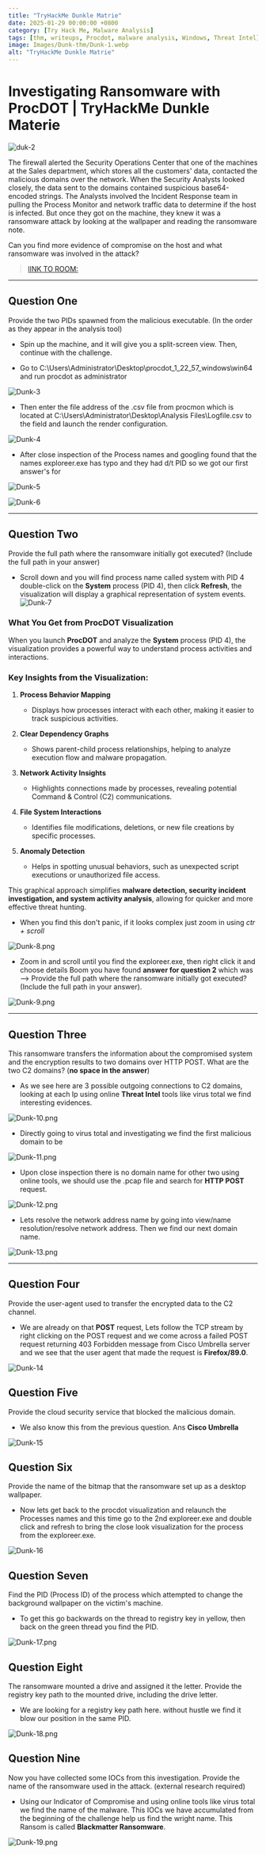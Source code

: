 ```yaml
---
title: "TryHackMe Dunkle Matrie"
date: 2025-01-29 00:00:00 +0800
category: [Try Hack Me, Malware Analysis]
tags: [thm, writeups, Procdot, malware analysis, Windows, Threat Intel]
image: Images/Dunk-thm/Dunk-1.webp
alt: "TryHackMe Dunkle Matrie"
---
```


# Investigating Ransomware with ProcDOT | TryHackMe Dunkle Materie

![duk-2](Images/Dunk-thm/Dunk-2.png)


The firewall alerted the Security Operations Center that one of the machines at the Sales department, which stores all the customers' data, contacted the malicious domains over the network. When the Security Analysts looked closely, the data sent to the domains contained suspicious base64-encoded strings. The Analysts involved the Incident Response team in pulling the Process Monitor and network traffic data to determine if the host is infected. But once they got on the machine, they knew it was a ransomware attack by looking at the wallpaper and reading the ransomware note.

Can you find more evidence of compromise on the host and what ransomware was involved in the attack?
>[lINK TO ROOM:](https://tryhackme.com/r/room/dunklematerieptxc9)
--- 

## Question One

Provide the two PIDs spawned from the malicious executable. (In the order as they appear in the analysis tool)


- Spin up the machine, and it will give you a split-screen view. Then, continue with the challenge.

- Go to C:\Users\Administrator\Desktop\procdot_1_22_57_windows\win64 and run procdot as administrator

![Dunk-3](Images/Dunk-thm/Dunk-3.png)

- Then enter the file address of the .csv file from procmon which is located at C:\Users\Administrator\Desktop\Analysis Files\Logfile.csv to the field and launch the render configuration.

![Dunk-4](Images/Dunk-thm/Dunk-4.png)

- After close inspection of the Process names and googling found that the names exploreer.exe has typo and they had d/t PID so we got our first answer's for 


![Dunk-5](Images/Dunk-thm/Dunk-5.png)


![Dunk-6](Images/Dunk-thm/Dunk-6.png)


--- 

## Question Two

Provide the full path where the ransomware initially got executed? (Include the full path in your answer)

- Scroll down and you will find process name called system with PID 4 double-click on the **System** process (PID 4), then click **Refresh**, the visualization will display a graphical representation of system events.
![Dunk-7](Images/Dunk-thm/Dunk-7.png)

### What You Get from ProcDOT Visualization

When you launch **ProcDOT** and analyze the **System** process (PID 4), the visualization provides a powerful way to understand process activities and interactions.

### Key Insights from the Visualization:

1. **Process Behavior Mapping**  
   - Displays how processes interact with each other, making it easier to track suspicious activities.  

2. **Clear Dependency Graphs**  
   - Shows parent-child process relationships, helping to analyze execution flow and malware propagation.  

3. **Network Activity Insights**  
   - Highlights connections made by processes, revealing potential Command & Control (C2) communications.  

4. **File System Interactions**  
   - Identifies file modifications, deletions, or new file creations by specific processes.  

5. **Anomaly Detection**  
   - Helps in spotting unusual behaviors, such as unexpected script executions or unauthorized file access.  

This graphical approach simplifies **malware detection, security incident investigation, and system activity analysis**, allowing for quicker and more effective threat hunting.

- When you find this don't panic, if it looks complex just zoom in using *ctr + scroll*

![Dunk-8.png](Images/Dunk-thm/Dunk-8.png)

 - Zoom in and scroll until you find the exploreer.exe, then right click it and choose details Boom you have found **answer for question 2** which was --> Provide the full path where the ransomware initially got executed? (Include the full path in your answer).

![Dunk-9.png](Images/Dunk-thm/Dunk-9.png)

--- 

## Question Three

This ransomware transfers the information about the compromised system and the encryption results to two domains over HTTP POST. What are the two C2 domains? (**no space in the answer**)

- As we see here are 3 possible outgoing connections to C2 domains, looking at each Ip using online **Threat Intel**  tools like virus total we find  interesting evidences. 

![Dunk-10.png](Images/Dunk-thm/Dunk-10.png)

- Directly going to virus total and investigating we find the first malicious domain to be 

![Dunk-11.png](Images/Dunk-thm/Dunk-11.png)

- Upon close inspection there is no domain name for other two using online tools, we should use the .pcap file and search for **HTTP POST** request.


![Dunk-12.png](Images/Dunk-thm/Dunk-12.png)

- Lets resolve the network address name by going into view/name resolution/resolve network address. Then we find our next domain name.

![Dunk-13.png](Images/Dunk-thm/Dunk-13.png)

--- 
## Question Four

Provide the user-agent used to transfer the encrypted data to the C2 channel.

- We are already on that **POST** request, Lets follow the TCP stream by right clicking on the POST request and we come across a failed POST request returning 403 Forbidden message from Cisco Umbrella server and we see that the user agent that made the request is **Firefox/89.0**.

![Dunk-14](Images/Dunk-thm/Dunk-14.png)
## Question Five

Provide the cloud security service that blocked the malicious domain.
- We also know this from the previous question. Ans **Cisco Umbrella**

![Dunk-15](Images/Dunk-thm/Dunk-15.png)
## Question Six

Provide the name of the bitmap that the ransomware set up as a desktop wallpaper.

- Now lets get back to the procdot visualization and relaunch the Processes names and this time go to the 2nd exploreer.exe and double click and refresh to bring the close look visualization for the process from the exploreer.exe.

![Dunk-16](Images/Dunk-thm/Dunk-16.png)
## Question Seven

Find the PID (Process ID) of the process which attempted to change the background wallpaper on the victim's machine.

- To get this go backwards on the thread to registry key in yellow, then back on the green thread you find the PID.

![Dunk-17.png](Images/Dunk-thm/Dunk-17.png)
## Question Eight

The ransomware mounted a drive and assigned it the letter. Provide the registry key path to the mounted drive, including the drive letter.

- We are looking for a registry key path here. without hustle we find it blow our position in the same PID.

![Dunk-18.png](Images/Dunk-thm/Dunk-18.png)
## Question Nine

Now you have collected some IOCs from this investigation. Provide the name of the ransomware used in the attack. (external research required)

- Using our Indicator of Compromise and using online tools like virus total we find the name of the malware. This IOCs we have accumulated from the beginning of the challenge help us find the wright name. This Ransom is called **Blackmatter Ransomware**.

![Dunk-19.png](Images/Dunk-thm/Dunk-19.png)